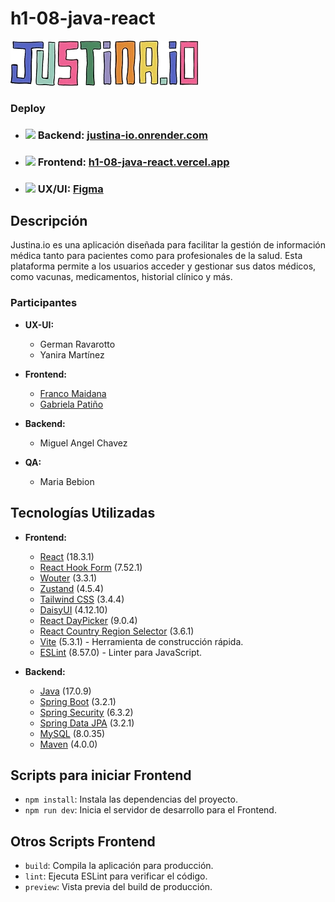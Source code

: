 # h1-08-java-react
![Justina.io Logo](https://raw.githubusercontent.com/No-Country-simulation/h1-08-java-react/dev-maidana/client/public/logo.webp)

### Deploy
- ### <img src="https://img.icons8.com/ios-filled/50/000000/server.png" height="18px"/> Backend: [justina-io.onrender.com](https://justina-io.onrender.com/)
- ### <img src="https://img.icons8.com/color/48/000000/react-native.png" height="18px"/> Frontend: [h1-08-java-react.vercel.app](https://h1-08-java-react.vercel.app/)
- ### <img height="18px" src="https://img.icons8.com/color/344/figma--v1.png"/> UX/UI: [Figma](https://www.figma.com/design/Igq2YAq8wpZzn7Wy6Vlsv0/Justina.io-MVP?node-id=6222-7899&t=FBSHZJrFd4AW4m1D-1)


## Descripción
Justina.io es una aplicación diseñada para facilitar la gestión de información médica tanto para pacientes como para profesionales de la salud. Esta plataforma permite a los usuarios acceder y gestionar sus datos médicos, como vacunas, medicamentos, historial clínico y más.

### Participantes

- **UX-UI:** 
    - German Ravarotto
    - Yanira Martínez

- **Frontend:** 
    - [Franco Maidana](https://github.com/Maidana0/) 
    - [Gabriela Patiño](https://github.com/Gabyp05/) 

- **Backend:** 
    - Miguel Angel Chavez

- **QA:** 
    - Maria Bebion

## Tecnologías Utilizadas

- **Frontend:**
  - [React](https://reactjs.org/) (18.3.1)
  - [React Hook Form](https://react-hook-form.com/) (7.52.1)
  - [Wouter](https://github.com/molefrog/wouter) (3.3.1)
  - [Zustand](https://zustand-demo.pmnd.rs/) (4.5.4)
  - [Tailwind CSS](https://tailwindcss.com/) (3.4.4)
  - [DaisyUI](https://daisyui.com/) (4.12.10)
  - [React DayPicker](https://daypicker.dev/) (9.0.4)
  - [React Country Region Selector](https://github.com/country-regions/react-country-region-selector/) (3.6.1)
  - [Vite](https://vitejs.dev/) (5.3.1) - Herramienta de construcción rápida.
  - [ESLint](https://eslint.org/) (8.57.0) - Linter para JavaScript.

- **Backend:**
  - [Java](https://www.java.com/) (17.0.9) 
  - [Spring Boot](https://spring.io/projects/spring-boot) (3.2.1) 
  - [Spring Security](https://spring.io/projects/spring-security) (6.3.2) 
  - [Spring Data JPA](https://spring.io/projects/spring-data-jpa) (3.2.1) 
  - [MySQL](https://www.mysql.com/) (8.0.35) 
  - [Maven](https://maven.apache.org/) (4.0.0)


## Scripts para iniciar **Frontend**
- `npm install`: Instala las dependencias del proyecto.
- `npm run dev`: Inicia el servidor de desarrollo para el Frontend.

## Otros Scripts **Frontend**
- `build`: Compila la aplicación para producción.
- `lint`: Ejecuta ESLint para verificar el código.
- `preview`: Vista previa del build de producción.

